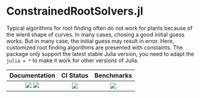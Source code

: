 # ConstrainedRootSolvers.jl

Typical algorithms for root finding often do not work for plants because of the
    wierd shape of curves. In many cases, chosing a good initial guess works.
    But in many case, the initial guess may result in error. Here, customized
    root finding algorithms are presented with constaints. The package only
    support the latest stable Julia version, you need to adapt the `julia = *`
    to make it work for other versions of Julia.

| Documentation                                   | CI Status             | Benchmarks            |
|:-----------------------------------------------:|:---------------------:|:---------------------:|
| [![][dev-img]][dev-url] [![][rel-img]][rel-url] | [![][st-img]][st-url] | [![][bm-img]][bm-url] |

[dev-img]: https://img.shields.io/badge/docs-dev-blue.svg
[dev-url]: https://Yujie-W.github.io/ConstrainedRootSolvers.jl/dev/

[rel-img]: https://img.shields.io/badge/docs-stable-blue.svg
[rel-url]: https://Yujie-W.github.io/ConstrainedRootSolvers.jl/stable/

[st-img]: https://github.com/Yujie-W/ConstrainedRootSolvers.jl/workflows/JuliaStable/badge.svg?branch=master
[st-url]: https://github.com/Yujie-W/ConstrainedRootSolvers.jl/actions?query=branch%3A"master"++workflow%3A"JuliaStable"

[bm-img]: https://github.com/Yujie-W/ConstrainedRootSolvers.jl/workflows/Benchmarks/badge.svg?branch=master
[bm-url]: https://github.com/Yujie-W/ConstrainedRootSolvers.jl/actions?query=branch%3A"master"++workflow%3A"Benchmarks"

